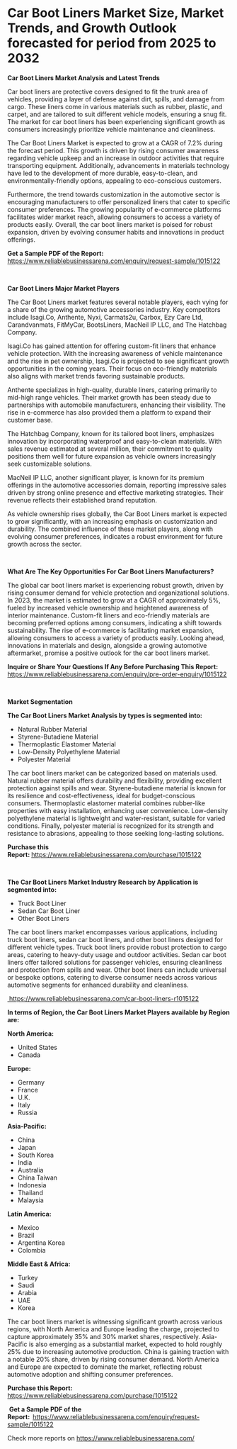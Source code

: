 <p><h1>Car Boot Liners Market Size, Market Trends, and Growth Outlook forecasted for period from 2025 to 2032</h1></p><p><strong>Car Boot Liners Market Analysis and Latest Trends</strong></p>
<p><p>Car boot liners are protective covers designed to fit the trunk area of vehicles, providing a layer of defense against dirt, spills, and damage from cargo. These liners come in various materials such as rubber, plastic, and carpet, and are tailored to suit different vehicle models, ensuring a snug fit. The market for car boot liners has been experiencing significant growth as consumers increasingly prioritize vehicle maintenance and cleanliness.</p><p>The Car Boot Liners Market is expected to grow at a CAGR of 7.2% during the forecast period. This growth is driven by rising consumer awareness regarding vehicle upkeep and an increase in outdoor activities that require transporting equipment. Additionally, advancements in materials technology have led to the development of more durable, easy-to-clean, and environmentally-friendly options, appealing to eco-conscious customers. </p><p>Furthermore, the trend towards customization in the automotive sector is encouraging manufacturers to offer personalized liners that cater to specific consumer preferences. The growing popularity of e-commerce platforms facilitates wider market reach, allowing consumers to access a variety of products easily. Overall, the car boot liners market is poised for robust expansion, driven by evolving consumer habits and innovations in product offerings.</p></p>
<p><strong>Get a Sample PDF of the Report:&nbsp;</strong> <a href="https://www.reliablebusinessarena.com/enquiry/request-sample/1015122?utm_campaign=3251&utm_medium=2&utm_source=Github&utm_content=ia&utm_term=06032025&utm_id=car-boot-liners">https://www.reliablebusinessarena.com/enquiry/request-sample/1015122</a></p>
<p>&nbsp;</p>
<p><strong>Car Boot Liners Major Market Players</strong></p>
<p><p>The Car Boot Liners market features several notable players, each vying for a share of the growing automotive accessories industry. Key competitors include Isagi.Co, Anthente, Nyxi, Carmats2u, Carbox, Ezy Care Ltd, Carandvanmats, FitMyCar, BootsLiners, MacNeil IP LLC, and The Hatchbag Company.</p><p>Isagi.Co has gained attention for offering custom-fit liners that enhance vehicle protection. With the increasing awareness of vehicle maintenance and the rise in pet ownership, Isagi.Co is projected to see significant growth opportunities in the coming years. Their focus on eco-friendly materials also aligns with market trends favoring sustainable products.</p><p>Anthente specializes in high-quality, durable liners, catering primarily to mid-high range vehicles. Their market growth has been steady due to partnerships with automobile manufacturers, enhancing their visibility. The rise in e-commerce has also provided them a platform to expand their customer base.</p><p>The Hatchbag Company, known for its tailored boot liners, emphasizes innovation by incorporating waterproof and easy-to-clean materials. With sales revenue estimated at several million, their commitment to quality positions them well for future expansion as vehicle owners increasingly seek customizable solutions.</p><p>MacNeil IP LLC, another significant player, is known for its premium offerings in the automotive accessories domain, reporting impressive sales driven by strong online presence and effective marketing strategies. Their revenue reflects their established brand reputation.</p><p>As vehicle ownership rises globally, the Car Boot Liners market is expected to grow significantly, with an increasing emphasis on customization and durability. The combined influence of these market players, along with evolving consumer preferences, indicates a robust environment for future growth across the sector.</p></p>
<p>&nbsp;</p>
<p><strong>What Are The Key Opportunities For Car Boot Liners Manufacturers?</strong></p>
<p><p>The global car boot liners market is experiencing robust growth, driven by rising consumer demand for vehicle protection and organizational solutions. In 2023, the market is estimated to grow at a CAGR of approximately 5%, fueled by increased vehicle ownership and heightened awareness of interior maintenance. Custom-fit liners and eco-friendly materials are becoming preferred options among consumers, indicating a shift towards sustainability. The rise of e-commerce is facilitating market expansion, allowing consumers to access a variety of products easily. Looking ahead, innovations in materials and design, alongside a growing automotive aftermarket, promise a positive outlook for the car boot liners market.</p></p>
<p><strong>Inquire or Share Your Questions If Any Before Purchasing This Report:</strong> <a href="https://www.reliablebusinessarena.com/enquiry/pre-order-enquiry/1015122?utm_campaign=3251&utm_medium=2&utm_source=Github&utm_content=ia&utm_term=06032025&utm_id=car-boot-liners">https://www.reliablebusinessarena.com/enquiry/pre-order-enquiry/1015122</a></p>
<p>&nbsp;</p>
<p><strong>Market Segmentation</strong></p>
<p><strong>The Car Boot Liners Market Analysis by types is segmented into:</strong></p>
<p><ul><li>Natural Rubber Material</li><li>Styrene-Butadiene Material</li><li>Thermoplastic Elastomer Material</li><li>Low-Density Polyethylene Material</li><li>Polyester Material</li></ul></p>
<p><p>The car boot liners market can be categorized based on materials used. Natural rubber material offers durability and flexibility, providing excellent protection against spills and wear. Styrene-butadiene material is known for its resilience and cost-effectiveness, ideal for budget-conscious consumers. Thermoplastic elastomer material combines rubber-like properties with easy installation, enhancing user convenience. Low-density polyethylene material is lightweight and water-resistant, suitable for varied conditions. Finally, polyester material is recognized for its strength and resistance to abrasions, appealing to those seeking long-lasting solutions.</p></p>
<p><strong>Purchase this Report:&nbsp;</strong><a href="https://www.reliablebusinessarena.com/purchase/1015122?utm_campaign=3251&utm_medium=2&utm_source=Github&utm_content=ia&utm_term=06032025&utm_id=car-boot-liners">https://www.reliablebusinessarena.com/purchase/1015122</a></p>
<p>&nbsp;</p>
<p><strong>The Car Boot Liners Market Industry Research by Application is segmented into:</strong></p>
<p><ul><li>Truck Boot Liner</li><li>Sedan Car Boot Liner</li><li>Other Boot Liners</li></ul></p>
<p><p>The car boot liners market encompasses various applications, including truck boot liners, sedan car boot liners, and other boot liners designed for different vehicle types. Truck boot liners provide robust protection to cargo areas, catering to heavy-duty usage and outdoor activities. Sedan car boot liners offer tailored solutions for passenger vehicles, ensuring cleanliness and protection from spills and wear. Other boot liners can include universal or bespoke options, catering to diverse consumer needs across various automotive segments for enhanced durability and cleanliness.</p></p>
<p><a href="https://www.reliablebusinessarena.com/car-boot-liners-r1015122?utm_campaign=3251&utm_medium=2&utm_source=Github&utm_content=ia&utm_term=06032025&utm_id=car-boot-liners">&nbsp;https://www.reliablebusinessarena.com/car-boot-liners-r1015122</a></p>
<p><strong>In terms of Region, the Car Boot Liners Market Players available by Region are:</strong></p>
<p>
    <p> <strong> North America: </strong>
        <ul>
            <li>United States</li>
            <li>Canada</li>
        </ul>
        </p> 
    <p> <strong> Europe: </strong>
        <ul>
            <li>Germany</li>
            <li>France</li>
            <li>U.K.</li>
            <li>Italy</li>
            <li>Russia</li>
        </ul>
        </p> 
    <p> <strong> Asia-Pacific: </strong>
        <ul>
            <li>China</li>
            <li>Japan</li>
            <li>South Korea</li>
            <li>India</li>
            <li>Australia</li>
            <li>China Taiwan</li>
            <li>Indonesia</li>
            <li>Thailand</li>
            <li>Malaysia</li>
        </ul>
        </p> 
    <p> <strong> Latin America: </strong>
        <ul>
            <li>Mexico</li>
            <li>Brazil</li>
            <li>Argentina Korea</li>
            <li>Colombia</li>
        </ul>
        </p> 
    <p> <strong> Middle East & Africa: </strong>
        <ul>
            <li>Turkey</li>
            <li>Saudi</li>
            <li>Arabia</li>
            <li>UAE</li>
            <li>Korea</li>
        </ul>
    </p>
    </p>
<p><p>The car boot liners market is witnessing significant growth across various regions, with North America and Europe leading the charge, projected to capture approximately 35% and 30% market shares, respectively. Asia-Pacific is also emerging as a substantial market, expected to hold roughly 25% due to increasing automotive production. China is gaining traction with a notable 20% share, driven by rising consumer demand. North America and Europe are expected to dominate the market, reflecting robust automotive adoption and shifting consumer preferences.</p></p>
<p><strong>Purchase this Report: </strong><a href="https://www.reliablebusinessarena.com/purchase/1015122?utm_campaign=3251&utm_medium=2&utm_source=Github&utm_content=ia&utm_term=06032025&utm_id=car-boot-liners">https://www.reliablebusinessarena.com/purchase/1015122</a></p>
<p>&nbsp;<strong>Get a Sample PDF of the Report:&nbsp;&nbsp;</strong><a href="https://www.reliablebusinessarena.com/enquiry/request-sample/1015122?utm_campaign=3251&utm_medium=2&utm_source=Github&utm_content=ia&utm_term=06032025&utm_id=car-boot-liners">https://www.reliablebusinessarena.com/enquiry/request-sample/1015122</a></p>
<p><strong></strong></p>
<p>Check more reports on <a href="https://www.reliablebusinessarena.com/?utm_campaign=3251&utm_medium=2&utm_source=Github&utm_content=ia&utm_term=06032025&utm_id=car-boot-liners">https://www.reliablebusinessarena.com/</a></p>